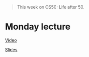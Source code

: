 > This week on CS50:
> Life after 50.

# Monday lecture

[Video](http://cs50.tv/2011/fall/lectures/11/week11m.mp4)

[Slides](http://cdn.cs50.net/2011/fall/lectures/11/week11m.pdf)

